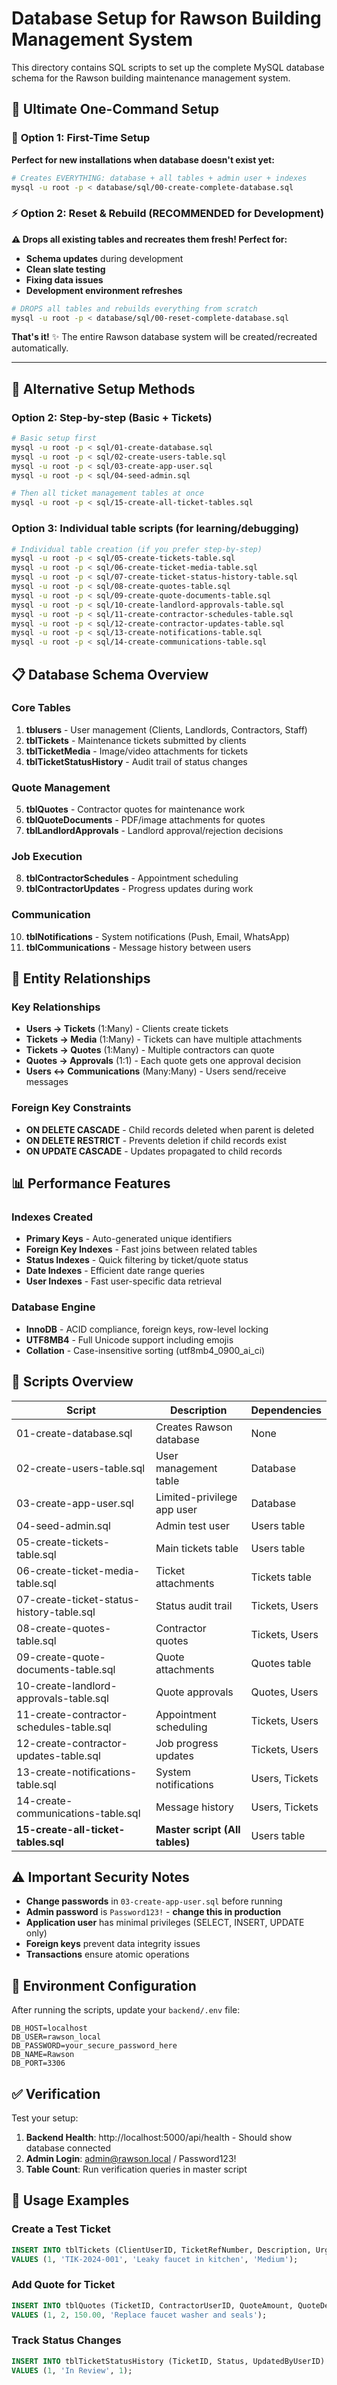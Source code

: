 # Database Setup for Rawson Building Management System

This directory contains SQL scripts to set up the complete MySQL database schema for the Rawson building maintenance management system.

## 🚀 Ultimate One-Command Setup

### 🎯 **Option 1: First-Time Setup**
**Perfect for new installations when database doesn't exist yet:**

```bash
# Creates EVERYTHING: database + all tables + admin user + indexes
mysql -u root -p < database/sql/00-create-complete-database.sql
```

### ⚡ **Option 2: Reset & Rebuild (RECOMMENDED for Development)**
**⚠️ Drops all existing tables and recreates them fresh! Perfect for:**
- **Schema updates** during development
- **Clean slate testing**  
- **Fixing data issues**
- **Development environment refreshes**

```bash
# DROPS all tables and rebuilds everything from scratch
mysql -u root -p < database/sql/00-reset-complete-database.sql
```

**That's it!** ✨ The entire Rawson database system will be created/recreated automatically.

---

## 🔧 Alternative Setup Methods

### Option 2: Step-by-step (Basic + Tickets)
```bash
# Basic setup first
mysql -u root -p < sql/01-create-database.sql
mysql -u root -p < sql/02-create-users-table.sql
mysql -u root -p < sql/03-create-app-user.sql
mysql -u root -p < sql/04-seed-admin.sql

# Then all ticket management tables at once
mysql -u root -p < sql/15-create-all-ticket-tables.sql
```

### Option 3: Individual table scripts (for learning/debugging)
```bash
# Individual table creation (if you prefer step-by-step)
mysql -u root -p < sql/05-create-tickets-table.sql
mysql -u root -p < sql/06-create-ticket-media-table.sql
mysql -u root -p < sql/07-create-ticket-status-history-table.sql
mysql -u root -p < sql/08-create-quotes-table.sql
mysql -u root -p < sql/09-create-quote-documents-table.sql
mysql -u root -p < sql/10-create-landlord-approvals-table.sql
mysql -u root -p < sql/11-create-contractor-schedules-table.sql
mysql -u root -p < sql/12-create-contractor-updates-table.sql
mysql -u root -p < sql/13-create-notifications-table.sql
mysql -u root -p < sql/14-create-communications-table.sql
```

## 📋 Database Schema Overview

### Core Tables
1. **tblusers** - User management (Clients, Landlords, Contractors, Staff)
2. **tblTickets** - Maintenance tickets submitted by clients
3. **tblTicketMedia** - Image/video attachments for tickets
4. **tblTicketStatusHistory** - Audit trail of status changes

### Quote Management
5. **tblQuotes** - Contractor quotes for maintenance work
6. **tblQuoteDocuments** - PDF/image attachments for quotes
7. **tblLandlordApprovals** - Landlord approval/rejection decisions

### Job Execution
8. **tblContractorSchedules** - Appointment scheduling
9. **tblContractorUpdates** - Progress updates during work

### Communication
10. **tblNotifications** - System notifications (Push, Email, WhatsApp)
11. **tblCommunications** - Message history between users

## 🔗 Entity Relationships

### Key Relationships
- **Users → Tickets** (1:Many) - Clients create tickets
- **Tickets → Media** (1:Many) - Tickets can have multiple attachments
- **Tickets → Quotes** (1:Many) - Multiple contractors can quote
- **Quotes → Approvals** (1:1) - Each quote gets one approval decision
- **Users ↔ Communications** (Many:Many) - Users send/receive messages

### Foreign Key Constraints
- **ON DELETE CASCADE** - Child records deleted when parent is deleted
- **ON DELETE RESTRICT** - Prevents deletion if child records exist
- **ON UPDATE CASCADE** - Updates propagated to child records

## 📊 Performance Features

### Indexes Created
- **Primary Keys** - Auto-generated unique identifiers
- **Foreign Key Indexes** - Fast joins between related tables
- **Status Indexes** - Quick filtering by ticket/quote status
- **Date Indexes** - Efficient date range queries
- **User Indexes** - Fast user-specific data retrieval

### Database Engine
- **InnoDB** - ACID compliance, foreign keys, row-level locking
- **UTF8MB4** - Full Unicode support including emojis
- **Collation** - Case-insensitive sorting (utf8mb4_0900_ai_ci)

## 🔧 Scripts Overview

| Script | Description | Dependencies |
|--------|-------------|-------------|
| 01-create-database.sql | Creates Rawson database | None |
| 02-create-users-table.sql | User management table | Database |
| 03-create-app-user.sql | Limited-privilege app user | Database |
| 04-seed-admin.sql | Admin test user | Users table |
| 05-create-tickets-table.sql | Main tickets table | Users table |
| 06-create-ticket-media-table.sql | Ticket attachments | Tickets table |
| 07-create-ticket-status-history-table.sql | Status audit trail | Tickets, Users |
| 08-create-quotes-table.sql | Contractor quotes | Tickets, Users |
| 09-create-quote-documents-table.sql | Quote attachments | Quotes table |
| 10-create-landlord-approvals-table.sql | Quote approvals | Quotes, Users |
| 11-create-contractor-schedules-table.sql | Appointment scheduling | Tickets, Users |
| 12-create-contractor-updates-table.sql | Job progress updates | Tickets, Users |
| 13-create-notifications-table.sql | System notifications | Users, Tickets |
| 14-create-communications-table.sql | Message history | Users, Tickets |
| **15-create-all-ticket-tables.sql** | **Master script (All tables)** | Users table |

## ⚠️ Important Security Notes

- **Change passwords** in `03-create-app-user.sql` before running
- **Admin password** is `Password123!` - **change this in production**
- **Application user** has minimal privileges (SELECT, INSERT, UPDATE only)
- **Foreign keys** prevent data integrity issues
- **Transactions** ensure atomic operations

## 🔧 Environment Configuration

After running the scripts, update your `backend/.env` file:

```env
DB_HOST=localhost
DB_USER=rawson_local
DB_PASSWORD=your_secure_password_here
DB_NAME=Rawson
DB_PORT=3306
```

## ✅ Verification

Test your setup:
1. **Backend Health**: http://localhost:5000/api/health - Should show database connected
2. **Admin Login**: admin@rawson.local / Password123!
3. **Table Count**: Run verification queries in master script

## 🎯 Usage Examples

### Create a Test Ticket
```sql
INSERT INTO tblTickets (ClientUserID, TicketRefNumber, Description, UrgencyLevel) 
VALUES (1, 'TIK-2024-001', 'Leaky faucet in kitchen', 'Medium');
```

### Add Quote for Ticket
```sql
INSERT INTO tblQuotes (TicketID, ContractorUserID, QuoteAmount, QuoteDescription) 
VALUES (1, 2, 150.00, 'Replace faucet washer and seals');
```

### Track Status Changes
```sql
INSERT INTO tblTicketStatusHistory (TicketID, Status, UpdatedByUserID) 
VALUES (1, 'In Review', 1);
```
